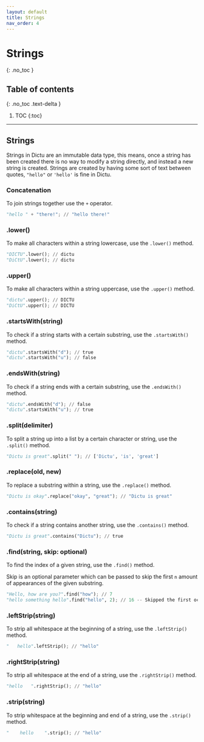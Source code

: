 ```yaml
---
layout: default
title: Strings
nav_order: 4
---
```


# Strings
{: .no_toc }

## Table of contents
{: .no_toc .text-delta }

1. TOC
{:toc}

---
## Strings
Strings in Dictu are an immutable data type, this means, once a string has been created there is no way to modify a string directly, and instead a new string is created. Strings are created by having some sort of text between quotes, `"hello"` or `'hello'` is fine in Dictu.

### Concatenation

To join strings together use the `+` operator.

```py
"hello " + "there!"; // "hello there!"
```

### .lower()

To make all characters within a string lowercase, use the `.lower()` method.

```py
"DICTU".lower(); // dictu
"DiCtU".lower(); // dictu
```

### .upper()

To make all characters within a string uppercase, use the `.upper()` method.

```py
"dictu".upper(); // DICTU
"DiCtU".upper(); // DICTU
```

### .startsWith(string)

To check if a string starts with a certain substring, use the `.startsWith()` method.

```py
"dictu".startsWith("d"); // true
"dictu".startsWith("u"); // false
```

### .endsWith(string)

To check if a string ends with a certain substring, use the `.endsWith()` method.

```py
"dictu".endsWith("d"); // false
"dictu".startsWith("u"); // true
```

### .split(delimiter)

To split a string up into a list by a certain character or string, use the `.split()` method.

```py
"Dictu is great".split(" "); // ['Dictu', 'is', 'great']
```

### .replace(old, new)

To replace a substring within a string, use the `.replace()` method.

```py
"Dictu is okay".replace("okay", "great"); // "Dictu is great"
```

### .contains(string)

To check if a string contains another string, use the `.contains()` method.

```py
"Dictu is great".contains("Dictu"); // true
```

### .find(string, skip: optional)

To find the index of a given string, use the `.find()` method.

Skip is an optional parameter which can be passed to skip the first `n` amount of appearances of the given substring.

```py
"Hello, how are you?".find("how"); // 7
"hello something hello".find("hello", 2); // 16 -- Skipped the first occurance of the word "hello"
```

### .leftStrip(string)

To strip all whitespace at the beginning of a string, use the `.leftStrip()` method.

```py
"   hello".leftStrip(); // "hello"
```

### .rightStrip(string)

To strip all whitespace at the end of a string, use the `.rightStrip()` method.

```py
"hello   ".rightStrip(); // "hello"
```

### .strip(string)

To strip whitespace at the beginning and end of a string, use the `.strip()` method.

```py
"    hello    ".strip(); // "hello"
```